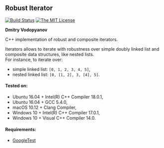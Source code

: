 ## Robust Iterator
[![Build Status](https://travis-ci.org/dmitryvodop/robust_iterator.svg?branch=master)](https://travis-ci.org/dmitryvodop/robust_iterator)
[![The MIT License](https://img.shields.io/github/license/mashape/apistatus.svg)](LICENSE)


**Dmitry Vodopyanov**

C++ implementation of robust and composite iterators.  

Iterators allows to iterate with robustness over simple doubly linked list and composite data structures, like nested lists.  
For instance, to iterate over: 

- simple linked list: ```[0, 1, 2, 3, 4, 5]```,
- nested linked list: ```[0, [1, 2], 3, [4], 5]```.

#### Tested on:  

- Ubuntu 16.04 + Intel(R) C++ Compiler 18.0.1,
- Ubuntu 16.04 + GCC 5.4.0,
- macOS 10.12 + Clang Compiler,
- Windows 10 + Intel(R) C++ Compiler 17.0.1,
- Windows 10 + Visual C++ Compiler 14.0.

#### Requirements:

- [GoogleTest](https://github.com/google/googletest)
